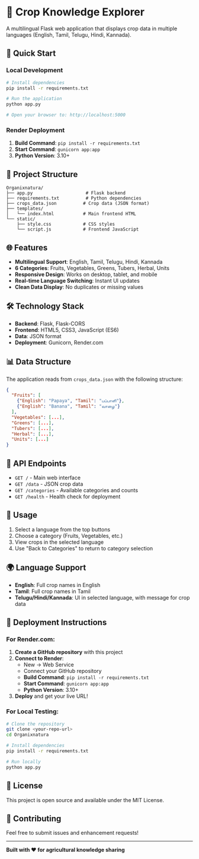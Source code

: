 # 🌾 Crop Knowledge Explorer

A multilingual Flask web application that displays crop data in multiple languages (English, Tamil, Telugu, Hindi, Kannada).

## 🚀 Quick Start

### Local Development
```bash
# Install dependencies
pip install -r requirements.txt

# Run the application
python app.py

# Open your browser to: http://localhost:5000
```

### Render Deployment
1. **Build Command**: `pip install -r requirements.txt`
2. **Start Command**: `gunicorn app:app`
3. **Python Version**: 3.10+

## 📁 Project Structure
```
Organixnatura/
├── app.py                    # Flask backend
├── requirements.txt          # Python dependencies
├── crops_data.json          # Crop data (JSON format)
├── templates/
│   └── index.html           # Main frontend HTML
└── static/
    ├── style.css            # CSS styles
    └── script.js            # Frontend JavaScript
```

## 🌐 Features
- **Multilingual Support**: English, Tamil, Telugu, Hindi, Kannada
- **6 Categories**: Fruits, Vegetables, Greens, Tubers, Herbal, Units
- **Responsive Design**: Works on desktop, tablet, and mobile
- **Real-time Language Switching**: Instant UI updates
- **Clean Data Display**: No duplicates or missing values

## 🛠️ Technology Stack
- **Backend**: Flask, Flask-CORS
- **Frontend**: HTML5, CSS3, JavaScript (ES6)
- **Data**: JSON format
- **Deployment**: Gunicorn, Render.com

## 📊 Data Structure
The application reads from `crops_data.json` with the following structure:
```json
{
  "Fruits": [
    {"English": "Papaya", "Tamil": "பப்பாளி"},
    {"English": "Banana", "Tamil": "வாழை"}
  ],
  "Vegetables": [...],
  "Greens": [...],
  "Tubers": [...],
  "Herbal": [...],
  "Units": [...]
}
```

## 🔧 API Endpoints
- `GET /` - Main web interface
- `GET /data` - JSON crop data
- `GET /categories` - Available categories and counts
- `GET /health` - Health check for deployment

## 📱 Usage
1. Select a language from the top buttons
2. Choose a category (Fruits, Vegetables, etc.)
3. View crops in the selected language
4. Use "Back to Categories" to return to category selection

## 🌍 Language Support
- **English**: Full crop names in English
- **Tamil**: Full crop names in Tamil
- **Telugu/Hindi/Kannada**: UI in selected language, with message for crop data

## 🚀 Deployment Instructions

### For Render.com:
1. **Create a GitHub repository** with this project
2. **Connect to Render**:
   - New → Web Service
   - Connect your GitHub repository
   - **Build Command**: `pip install -r requirements.txt`
   - **Start Command**: `gunicorn app:app`
   - **Python Version**: 3.10+
3. **Deploy** and get your live URL!

### For Local Testing:
```bash
# Clone the repository
git clone <your-repo-url>
cd Organixnatura

# Install dependencies
pip install -r requirements.txt

# Run locally
python app.py
```

## 📝 License
This project is open source and available under the MIT License.

## 🤝 Contributing
Feel free to submit issues and enhancement requests!

---
**Built with ❤️ for agricultural knowledge sharing**